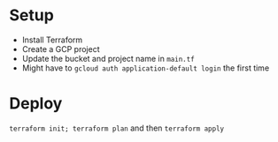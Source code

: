 # Setup

- Install Terraform
- Create a GCP project
- Update the bucket and project name in `main.tf`
- Might have to `gcloud auth application-default login` the first time

# Deploy

`terraform init; terraform plan` and then `terraform apply`
